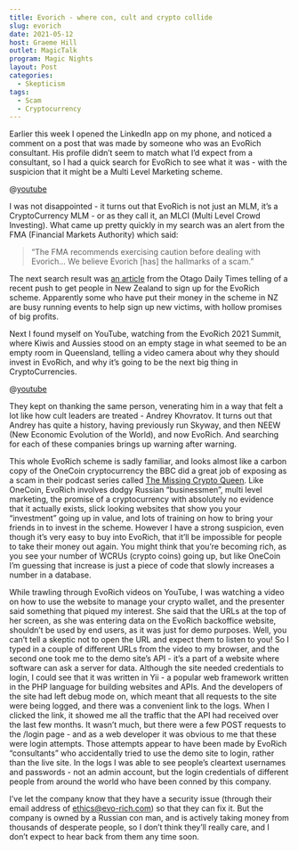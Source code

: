 ```yaml
---
title: Evorich - where con, cult and crypto collide
slug: evorich
date: 2021-05-12
host: Graeme Hill
outlet: MagicTalk
program: Magic Nights
layout: Post
categories:
  - Skepticism
tags:
  - Scam
  - Cryptocurrency
---
```


Earlier this week I opened the LinkedIn app on my phone, and noticed a comment on a post that was made by someone who was an EvoRich consultant. His profile didn’t seem to match what I’d expect from a consultant, so I had a quick search for EvoRich to see what it was - with the suspicion that it might be a Multi Level Marketing scheme.

<!-- more -->

@[youtube](https://youtu.be/xg1PYb18Mi8)

I was not disappointed - it turns out that EvoRich is not just an MLM, it’s a CryptoCurrency MLM - or as they call it, an MLCI (Multi Level Crowd Investing). What came up pretty quickly in my search was an alert from the FMA (Financial Markets Authority) which said:

> “The FMA recommends exercising caution before dealing with Evorich... We believe Evorich [has] the hallmarks of a scam.”

The next search result was [an article](https://www.odt.co.nz/lifestyle/magazine/russian-scheme-luring-kiwi-investors) from the Otago Daily Times telling of a recent push to get people in New Zealand to sign up for the EvoRich scheme. Apparently some who have put their money in the scheme in NZ are busy running events to help sign up new victims, with hollow promises of big profits.

Next I found myself on YouTube, watching from the EvoRich 2021 Summit, where Kiwis and Aussies stood on an empty stage in what seemed to be an empty room in Queensland, telling a video camera about why they should invest in EvoRich, and why it’s going to be the next big thing in CryptoCurrencies.

@[youtube](https://www.youtu.be/d31vhuL8_8U)

They kept on thanking the same person, venerating him in a way that felt a lot like how cult leaders are treated - Andrey Khovratov. It turns out that Andrey has quite a history, having previously run Skyway, and then NEEW (New Economic Evolution of the World), and now EvoRich. And searching for each of these companies brings up warning after warning.

This whole EvoRich scheme is sadly familiar, and looks almost like a carbon copy of the OneCoin cryptocurrency the BBC did a great job of exposing as a scam in their podcast series called [The Missing Crypto Queen](https://www.bbc.co.uk/programmes/p07nkd84). Like OneCoin, EvoRich involves dodgy Russian “businessmen”, multi level marketing, the promise of a cryptocurrency with absolutely no evidence that it actually exists, slick looking websites that show you your “investment” going up in value, and lots of training on how to bring your friends in to invest in the scheme. However I have a strong suspicion, even though it’s very easy to buy into EvoRich, that it’ll be impossible for people to take their money out again. You might think that you’re becoming rich, as you see your number of WCRUs (crypto coins) going up, but like OneCoin I’m guessing that increase is just a piece of code that slowly increases a number in a database.

While trawling through EvoRich videos on YouTube, I was watching a video on how to use the website to manage your crypto wallet, and the presenter said something that piqued my interest. She said that the URLs at the top of her screen, as she was entering data on the EvoRich backoffice website, shouldn’t be used by end users, as it was just for demo purposes. Well, you can’t tell a skeptic not to open the URL and expect them to listen to you! So I typed in a couple of different URLs from the video to my browser, and the second one took me to the demo site’s API - it’s a part of a website where software can ask a server for data. Although the site needed credentials to login, I could see that it was written in Yii - a popular web framework written in the PHP language for building websites and APIs. And the developers of the site had left debug mode on, which meant that all requests to the site were being logged, and there was a convenient link to the logs. When I clicked the link, it showed me all the traffic that the API had received over the last few months. It wasn’t much, but there were a few POST requests to the /login page - and as a web developer it was obvious to me that these were login attempts. Those attempts appear to have been made by EvoRich “consultants” who accidentally tried to use the demo site to login, rather than the live site. In the logs I was able to see people’s cleartext usernames and passwords - not an admin account, but the login credentials of different people from around the world who have been conned by this company.

I’ve let the company know that they have a security issue (through their email address of ethics@evo-rich.com) so that they can fix it. But the company is owned by a Russian con man, and is actively taking money from thousands of desperate people, so I don’t think they’ll really care, and I don’t expect to hear back from them any time soon.
